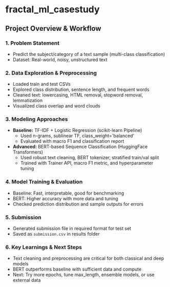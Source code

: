 # fractal_ml_casestudy

## Project Overview & Workflow

### 1. Problem Statement
- Predict the subject/category of a text sample (multi-class classification)
- Dataset: Real-world, noisy, unstructured text

### 2. Data Exploration & Preprocessing
- Loaded train and test CSVs
- Explored class distribution, sentence length, and frequent words
- Cleaned text: lowercasing, HTML removal, stopword removal, lemmatization
- Visualized class overlap and word clouds

### 3. Modeling Approaches
- **Baseline:** TF-IDF + Logistic Regression (scikit-learn Pipeline)
  - Used n-grams, sublinear TF, class_weight='balanced'
  - Evaluated with macro F1 and classification report
- **Advanced:** BERT-based Sequence Classification (HuggingFace Transformers)
  - Used robust text cleaning, BERT tokenizer, stratified train/val split
  - Trained with Trainer API, macro F1 metric, and hyperparameter tuning

### 4. Model Training & Evaluation
- Baseline: Fast, interpretable, good for benchmarking
- BERT: Higher accuracy with more data and tuning
- Checked prediction distribution and sample outputs for errors

### 5. Submission
- Generated submission file in required format for test set
- Saved as `submission.csv` in results folder

### 6. Key Learnings & Next Steps
- Text cleaning and preprocessing are critical for both classical and deep models
- BERT outperforms baseline with sufficient data and compute
- Next: Try more epochs, tune max_length, ensemble models, or use external data